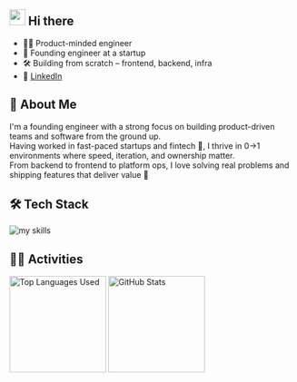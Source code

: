 ## <img src="https://media.giphy.com/media/hvRJCLFzcasrR4ia7z/giphy.gif" width="28"> Hi there

- 🧑‍💻 Product-minded engineer  
- 🚀 Founding engineer at a startup  
- 🛠️ Building from scratch – frontend, backend, infra
- 💼 [LinkedIn](https://www.linkedin.com/in/jwakasa)  

## 📝 About Me

I'm a founding engineer with a strong focus on building product-driven teams and software from the ground up.  
Having worked in fast-paced startups and fintech 🏦, I thrive in 0→1 environments where speed, iteration, and ownership matter.  
From backend to frontend to platform ops, I love solving real problems and shipping features that deliver value 🚀
<br>

## 🛠 Tech Stack
<img alt="my skills" src="https://skillicons.dev/icons?theme=dark&perline=7&i=js,ts,go,ruby,dart,next,rails,flutter,terraform,aws,html,css" />

## 🏃‍♀️ Activities
<div align="left"> 
  <img alt="Top Languages Used" height="170px" src="https://github-readme-stats-jwakasas-projects.vercel.app/api?username=jwakasa&theme=vue-dark&layout=compact" />
  <img alt="GitHub Stats" height="170px" src="https://github-readme-stats-jwakasas-projects.vercel.app/api/top-langs/?username=jwakasa&theme=vue-dark&layout=compact" />
</div>
